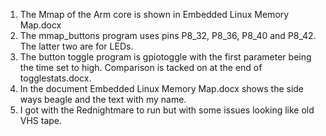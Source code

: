 1. The Mmap of the Arm core is shown in Embedded Linux Memory Map.docx
2. The mmap_buttons program uses pins P8_32, P8_36, P8_40 and P8_42. The latter two are for LEDs.
3. The button toggle program is gpiotoggle with the first parameter being the time set to high. Comparison is tacked on at the end of togglestats.docx.
4. In the document Embedded Linux Memory Map.docx shows the side ways beagle and the text with my name.
5. I got with the Rednightmare to run but with some issues looking like old VHS tape.
